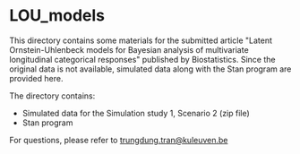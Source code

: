 # LOU_models
This directory contains some materials for the submitted article "Latent Ornstein-Uhlenbeck models for Bayesian analysis of multivariate longitudinal categorical responses" published by Biostatistics. Since the original data is not available, simulated data along with the Stan program are provided here.

The directory contains:
- Simulated data for the Simulation study 1, Scenario 2 (zip file)
- Stan program

For questions, please refer to trungdung.tran@kuleuven.be
